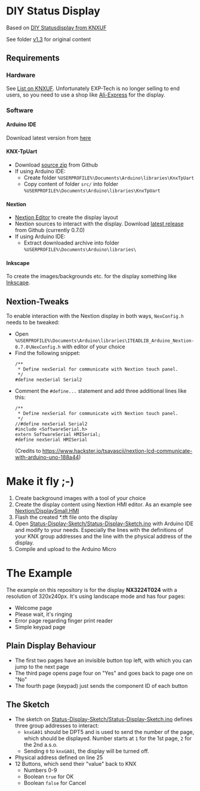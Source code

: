 # DIY Status Display

Based on [DIY Statusdisplay from KNXUF](https://knx-user-forum.de/forum/%C3%B6ffentlicher-bereich/knx-eib-forum/diy-do-it-yourself/1442271-diy-statusdisplay)

See folder [v1.3](v1.3) for original content

## Requirements

### Hardware

See [List on KNXUF](https://knx-user-forum.de/forum/%C3%B6ffentlicher-bereich/knx-eib-forum/diy-do-it-yourself/1442271-diy-statusdisplay#post1736599). Unfortunately EXP-Tech is no longer selling to end users, so you need to use a shop like [Ali-Express](https://de.aliexpress.com/wholesale?catId=0&initiative_id=SB_20220129141429&origin=y&SearchText=Nextion+HMI+2.4) for the display.

### Software

#### Arduino IDE

Download latest version from [here](https://www.arduino.cc/en/software)

#### KNX-TpUart

* Download [source zip](https://github.com/majuss/KnxTpUart/archive/refs/heads/master.zip) from Github
* If using Arduino IDE:
  * Create folder `%USERPROFILE%\Documents\Arduino\libraries\KnxTpUart`
  * Copy content of folder `src/` into folder `%USERPROFILE%\Documents\Arduino\libraries\KnxTpUart`

#### Nextion

* [Nextion Editor](https://nextion.tech/nextion-editor/) to create the display layout
* Nextion sources to interact with the display. Download [latest release](https://github.com/itead/ITEADLIB_Arduino_Nextion/releases/tag/v0.7.0) from Github (currently 0.7.0)
* If using Arduino IDE:
  * Extract downloaded archive into folder `%USERPROFILE%\Documents\Arduino\libraries\`

#### Inkscape

To create the images/backgrounds etc. for the display something like [Inkscape](https://inkscape.org/).

## Nextion-Tweaks

To enable interaction with the Nextion display in both ways, `NexConfig.h` needs to be tweaked:

* Open `%USERPROFILE%\Documents\Arduino\libraries\ITEADLIB_Arduino_Nextion-0.7.0\NexConfig.h` with editor of your choice
* Find the following snippet:
  ```
  /**
   * Define nexSerial for communicate with Nextion touch panel. 
   */
  #define nexSerial Serial2
  ```
* Comment the `#define...` statement and add three additional lines like this:
  ```
  /**
   * Define nexSerial for communicate with Nextion touch panel. 
   */
  //#define nexSerial Serial2
  #include <SoftwareSerial.h>
  extern SoftwareSerial HMISerial;
  #define nexSerial HMISerial
  ```
  (Credits to https://www.hackster.io/tsavascii/nextion-lcd-communicate-with-arduino-uno-188a44)

# Make it fly ;-)
1. Create background images with a tool of your choice
2. Create the display content using Nextion HMI editor. As an example see [Nextion/DisplaySmall.HMI](Nextion/DisplaySmall.HMI)
3. Flash the created *.tft file onto the display
4. Open [Status-Display-Sketch/Status-Display-Sketch.ino](Status-Display-Sketch/Status-Display-Sketch.ino) with Arduino IDE and modify to your needs. Especially the lines with the definitions of your KNX group addresses and the line with the physical address of the display.
5. Compile and upload to the Arduino Micro

# The Example
The example on this repository is for the display **NX3224T024** with a resolution of 320x240px. It's using landscape mode and has four pages:
* Welcome page
* Please wait, it's ringing
* Error page regarding finger print reader
* Simple keypad page

## Plain Display Behaviour
* The first two pages have an invisible button top left, with which you can jump to the next page
* The third page opens page four on "Yes" and goes back to page one on "No"
* The fourth page (keypad) just sends the component ID of each button

## The Sketch
* The sketch on [Status-Display-Sketch/Status-Display-Sketch.ino](Status-Display-Sketch/Status-Display-Sketch.ino) defines three group addresses to interact:
  * `knxGA01` should be DPT5 and is used to send the number of the page, which should be displayed. Number starts at `1` for the 1st page, `2` for the 2nd a.s.o. 
  * Sending `0` to `knxGA01`, the display will be turned off.
* Physical address defined on line 25
* 12 Buttons, which send their "value" back to KNX
  * Numbers 0-9
  * Boolean `true` for OK
  * Boolean `false` for Cancel